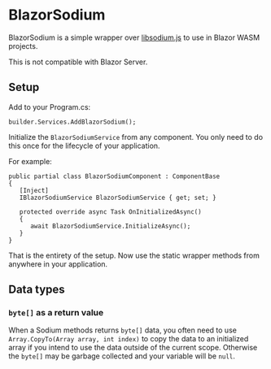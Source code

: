 # BlazorSodium

BlazorSodium is a simple wrapper over [libsodium.js](https://github.com/jedisct1/libsodium.js/) to use in Blazor WASM projects.

This is not compatible with Blazor Server.

## Setup

Add to your Program.cs:

```
builder.Services.AddBlazorSodium();
```

Initialize the `BlazorSodiumService` from any component.
You only need to do this once for the lifecycle of your application.

For example:

```
public partial class BlazorSodiumComponent : ComponentBase
{
   [Inject]
   IBlazorSodiumService BlazorSodiumService { get; set; }

   protected override async Task OnInitializedAsync()
   {
      await BlazorSodiumService.InitializeAsync();
   }
}
```

That is the entirety of the setup.
Now use the static wrapper methods from anywhere in your application.

## Data types

### `byte[]` as a return value

When a Sodium methods returns `byte[]` data, you often need to use `Array.CopyTo(Array array, int index)` to copy the data to an initialized array if you intend to use the data outside of the current scope.
Otherwise the `byte[]` may be garbage collected and your variable will be `null`.
